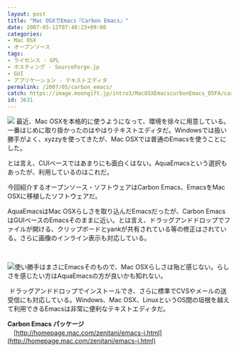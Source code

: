 ```yaml
---
layout: post
title: "Mac OSXでEmacs『Carbon Emacs』"
date: 2007-05-12T07:40:23+09:00
categories:
- Mac OSX
- オープンソース
tags: 
- ライセンス - GPL
- ホスティング - SourceForge.jp
- GUI
- アプリケーション - テキストエディタ
permalink: /2007/05/carbon_emacs/
catch: https://image.moongift.jp/intro3/MacOSXEmacscurbonEmacs_D5FA/carbonemacs2_thumb.png
id: 3631
---
```

<u><font color="#ffffff"></font></u> 

[![](https://image.moongift.jp/intro3/MacOSXEmacscurbonEmacs_D5FA/carbonemacs4_thumb.png)](https://image.moongift.jp/intro3/MacOSXEmacscurbonEmacs_D5FA/carbonemacs42.png) 最近、Mac OSXを本格的に使うようになって、環境を徐々に用意している。一番はじめに取り掛かったのはやはりテキストエディタだ。Windowsでは扱い勝手がよく、xyzzyを使ってきたが、Mac OSXでは普通のEmacsを使うことにした。

 

とは言え、CUIベースではあまりにも面白くはない。AquaEmacsという選択もあったが、利用しているのはこれだ。

 

今回紹介するオープンソース・ソフトウェアはCarbon Emacs、EmacsをMac OSXに移植したソフトウェアだ。

 <!--more--> 

AquaEmacsはMac OSXらしさを取り込んだEmacsだったが、Carbon EmacsはGUIベースのEmacsそのままに近い。とは言え、ドラッグアンドドロップでファイルが開ける、クリップボードとyankが共有されている等の修正はされている。さらに画像のインライン表示も対応している。

 

&nbsp;

 

[![](https://image.moongift.jp/intro3/MacOSXEmacscurbonEmacs_D5FA/carbonemacs2_thumb.png)](https://image.moongift.jp/intro3/MacOSXEmacscurbonEmacs_D5FA/carbonemacs22.png)使い勝手はまさにEmacsそのもので、Mac OSXらしさは殆ど感じない。らしさを感じたい方はAquaEmacsの方が良いかも知れない。

 

&nbsp;ドラッグアンドドロップでインストールでき、さらに標準でCVSやメールの送受信にも対応している。Windows、Mac OSX、LinuxというOS間の垣根を越えて利用できるEmacsは非常に便利なテキストエディタだ。

 

**Carbon Emacs パッケージ**  
　[http://homepage.mac.com/zenitani/emacs-j.html](http://homepage.mac.com/zenitani/emacs-j.html)

